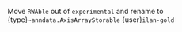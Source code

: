 Move `RWAble` out of `experimental` and rename to {type}`~anndata.AxisArrayStorable` {user}`ilan-gold`
